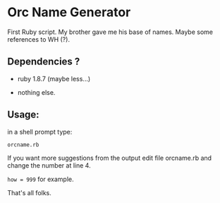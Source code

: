 Orc Name Generator
==================

First Ruby script.
My brother gave me his base of names. Maybe some references to WH (?).

Dependencies ?
--------------

- ruby 1.8.7 (maybe less...)

- nothing else.

Usage:
------

in a shell prompt type:

`orcname.rb`

If you want more suggestions from the output edit file orcname.rb and change the number at line 4.

`how = 999` for example.

That's all folks.

